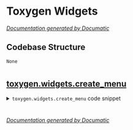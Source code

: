 # Toxygen Widgets

[_Documentation generated by Documatic_](https://www.documatic.com)

<!---Documatic-section-Codebase Structure-start--->
## Codebase Structure

<!---Documatic-block-system_architecture-start--->
```mermaid
None
```
<!---Documatic-block-system_architecture-end--->

# #
<!---Documatic-section-Codebase Structure-end--->

<!---Documatic-section-toxygen.widgets.create_menu-start--->
## [toxygen.widgets.create_menu](10-toxygen_widgets.md#toxygen.widgets.create_menu)

<!---Documatic-section-create_menu-start--->
<!---Documatic-block-toxygen.widgets.create_menu-start--->
<details>
	<summary><code>toxygen.widgets.create_menu</code> code snippet</summary>

```python
def create_menu(menu):
    for action in menu.actions():
        text = action.text()
        if 'Link Location' in text:
            text = text.replace('Copy &Link Location', QtWidgets.QApplication.translate('MainWindow', 'Copy link location'))
        elif '&Copy' in text:
            text = text.replace('&Copy', QtWidgets.QApplication.translate('MainWindow', 'Copy'))
        elif 'All' in text:
            text = text.replace('Select All', QtWidgets.QApplication.translate('MainWindow', 'Select all'))
        elif 'Delete' in text:
            text = text.replace('Delete', QtWidgets.QApplication.translate('MainWindow', 'Delete'))
        elif '&Paste' in text:
            text = text.replace('&Paste', QtWidgets.QApplication.translate('MainWindow', 'Paste'))
        elif 'Cu&t' in text:
            text = text.replace('Cu&t', QtWidgets.QApplication.translate('MainWindow', 'Cut'))
        elif '&Undo' in text:
            text = text.replace('&Undo', QtWidgets.QApplication.translate('MainWindow', 'Undo'))
        elif '&Redo' in text:
            text = text.replace('&Redo', QtWidgets.QApplication.translate('MainWindow', 'Redo'))
        else:
            menu.removeAction(action)
            continue
        action.setText(text)
    return menu
```
</details>
<!---Documatic-block-toxygen.widgets.create_menu-end--->
<!---Documatic-section-create_menu-end--->

# #
<!---Documatic-section-toxygen.widgets.create_menu-end--->

[_Documentation generated by Documatic_](https://www.documatic.com)